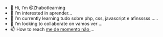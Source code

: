 - 👋 Hi, I’m @Zhabotlearning
- 👀 I’m interested in aprender...
- 🌱 I’m currently learning tudo sobre php, css, javascript e afinsssss......
- 💞️ I’m looking to collaborate on vamos ver ...
- 📫 How to reach [me de momento não ](https://github.com/Zhabotlearning)...

<!---
Zhabotlearning/Zhabotlearning is a ✨ special ✨ repository because its `README.md` (this file) appears on your GitHub profile.
You can click the Preview link to take a look at your changes.
--->

